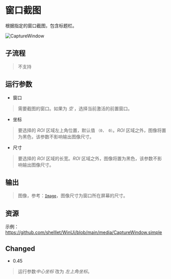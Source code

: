 # 窗口截图 
根据指定的窗口截图，包含标题栏。

![CaptureWindow](./images/01.png ':size=90%')

## 子流程
> 不支持

## 运行参数

* 窗口
> 需要截图的窗口。如果为 *空* ，选择当前激活的前置窗口。

* 坐标
> 要选择的 *ROI* 区域左上角位置，默认值 `（0， 0）`。*ROI* 区域之外，图像将置为黑色，该参数不影响输出图像尺寸。
* 尺寸
> 要选择的 *ROI* 区域的长宽。*ROI* 区域之外，图像将置为黑色，该参数不影响输出图像尺寸。
## 输出

> 图像，参考：[`Image`](./types/Image.md)，图像尺寸为窗口所在屏幕的尺寸。


## 资源

示例：https://github.com/shelllet/WinUi/blob/main/media/CaptureWindow.simple





## Changed

* 0.45
> 运行参数*中心坐标* 改为 *左上角坐标*。
